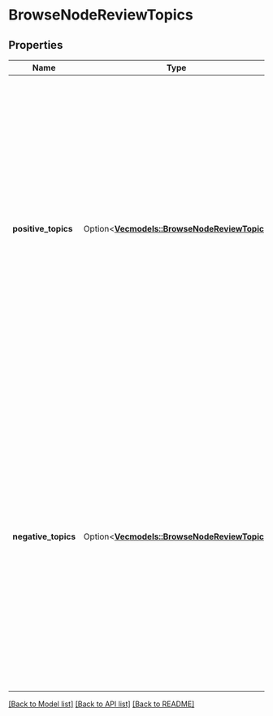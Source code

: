 # BrowseNodeReviewTopics

## Properties

Name | Type | Description | Notes
------------ | ------------- | ------------- | -------------
**positive_topics** | Option<[**Vec<models::BrowseNodeReviewTopic>**](BrowseNodeReviewTopic.md)> | A list of the most positive review topics. When the `sortBy` query parameter is set to `MENTIONS`, the number of reviews of items within the requested browse node that mention the topic determine the topic's placement in the list. When `sortBy` is set to `STAR_RATING_IMPACT`, the effect that the topic has on the star rating of items within the requested browse node determine placement in the list. This value is `null` if there are not enough positive reviews for the requested browse node.  **Max length:** 10 | [optional]
**negative_topics** | Option<[**Vec<models::BrowseNodeReviewTopic>**](BrowseNodeReviewTopic.md)> | A list of the most negative review topics. When the `sortBy` query parameter is set to `MENTIONS`, the number of reviews of items within the requested browse node that mention the topic determine the topic's placement in the list. When `sortBy` is set to `STAR_RATING_IMPACT`, the effect that the topic has on the star rating of items within the requested browse node determine placement in the list. This value is `null` if there are not enough negative reviews for the requested browse node.  **Max length:** 10 | [optional]

[[Back to Model list]](../README.md#documentation-for-models) [[Back to API list]](../README.md#documentation-for-api-endpoints) [[Back to README]](../README.md)


